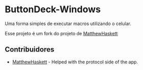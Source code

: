 # ButtonDeck-Windows
Uma forma simples de executar macros utilizando o celular.


Esse projeto é um fork do projeto de [MatthewHaskett](https://www.github.com/MatthewHaskett/)










## Contribuidores
 - [MatthewHaskett](https://www.github.com/MatthewHaskett/) - Helped with the protocol side of the app.
